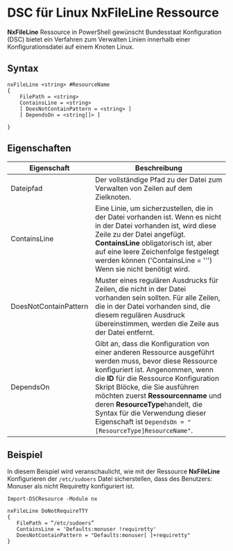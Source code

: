# DSC für Linux NxFileLine Ressource

**NxFileLine** Ressource in PowerShell gewünscht Bundesstaat Konfiguration (DSC) bietet ein Verfahren zum Verwalten Linien innerhalb einer Konfigurationsdatei auf einem Knoten Linux.

## Syntax

```
nxFileLine <string> #ResourceName
{
    FilePath = <string>
    ContainsLine = <string>
    [ DoesNotContainPattern = <string> ]
    [ DependsOn = <string[]> ]

}
```

## Eigenschaften

|  Eigenschaft |  Beschreibung | 
|---|---|
| Dateipfad| Der vollständige Pfad zu der Datei zum Verwalten von Zeilen auf dem Zielknoten.| 
| ContainsLine| Eine Linie, um sicherzustellen, die in der Datei vorhanden ist. Wenn es nicht in der Datei vorhanden ist, wird diese Zeile zu der Datei angefügt. **ContainsLine** obligatorisch ist, aber auf eine leere Zeichenfolge festgelegt werden können ('ContainsLine = ''') Wenn sie nicht benötigt wird.| 
| DoesNotContainPattern| Muster eines regulären Ausdrucks für Zeilen, die nicht in der Datei vorhanden sein sollten. Für alle Zeilen, die in der Datei vorhanden sind, die diesem regulären Ausdruck übereinstimmen, werden die Zeile aus der Datei entfernt.| 
| DependsOn | Gibt an, dass die Konfiguration von einer anderen Ressource ausgeführt werden muss, bevor diese Ressource konfiguriert ist. Angenommen, wenn die **ID** für die Ressource Konfiguration Skript Blöcke, die Sie ausführen möchten zuerst **Ressourcenname** und deren **ResourceType**handelt, die Syntax für die Verwendung dieser Eigenschaft ist `DependsOn = "[ResourceType]ResourceName"`.| 

## Beispiel

In diesem Beispiel wird veranschaulicht, wie mit der Ressource **NxFileLine** Konfigurieren der `/etc/sudoers` Datei sicherstellen, dass des Benutzers: Monuser als nicht Requiretty konfiguriert ist.

```
Import-DSCResource -Module nx 

nxFileLine DoNotRequireTTY
{
   FilePath = “/etc/sudoers”
   ContainsLine = 'Defaults:monuser !requiretty'
   DoesNotContainPattern = "Defaults:monuser[ ]+requiretty"
} 
```

